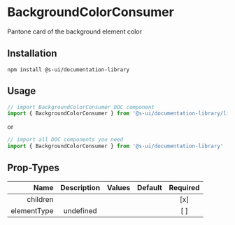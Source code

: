 # BackgroundColorConsumer
Pantone card of the background element color

## Installation
`npm install @s-ui/documentation-library`

## Usage

```js
// import BackgroundColorConsumer DOC component
import { BackgroundColorConsumer } from '@s-ui/documentation-library/lib/components/BackgroundColorConsumer/BackgroundColorConsumer.js'
```

or

```js
// import all DOC components you need
import { BackgroundColorConsumer } from '@s-ui/documentation-library'
```

## Prop-Types

| Name | Description | Values  | Default | Required |
| ---: |:---:| ---:| ---: |:---: |
| children |  | | |  [x]  |
| elementType | undefined | | |  [ ]  |
